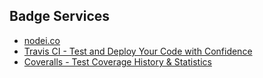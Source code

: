    ## Badge Services

- [nodei.co](https://nodei.co/)
- [Travis CI - Test and Deploy Your Code with Confidence](https://travis-ci.org/)
- [Coveralls - Test Coverage History & Statistics](https://coveralls.io/)
